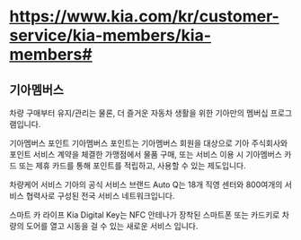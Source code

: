 # https://www.kia.com/kr/customer-service/kia-members/kia-members#

## 기아멤버스

차량 구매부터 유지/관리는 물론, 더 즐거운 자동차 생활을 위한 기아만의 멤버십 프로그램입니다.

기아멤버스 포인트
기아멤버스 포인트는 기아멤버스 회원을 대상으로 기아 주식회사와 포인트 서비스 계약을 체결한 가맹점에서 물품 구매, 또는 서비스 이용 시 기아멤버스 카드 또는 제휴 카드를 통해 포인트를 적립하고, 사용할 수 있는 제도입니다.

차량케어 서비스
기아의 공식 서비스 브랜드 Auto Q는 18개 직영 센터와 800여개의 서비스 협력사로 구성된 전국 서비스 네트워크입니다.

스마트 카 라이프
Kia Digital Key는 NFC 안테나가 장착된 스마트폰 또는 카드키로 차량의 도어를 열고 시동을 걸 수 있는 새로운 서비스 입니다.
